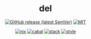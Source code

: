 <div align="center">

# del

[![GitHub release (latest SemVer)](https://img.shields.io/github/v/release/tbidne/del?include_prereleases&sort=semver)](https://github.com/tbidne/del/releases/)
[![MIT](https://img.shields.io/github/license/tbidne/del?color=blue)](https://opensource.org/licenses/MIT)

[![nix](https://img.shields.io/github/workflow/status/tbidne/del/nix/main?label=nix%209.2&&logo=nixos&logoColor=85c5e7&labelColor=2f353c)](https://github.com/tbidne/del/actions/workflows/nix.yaml)
[![cabal](https://img.shields.io/github/workflow/status/tbidne/del/cabal/main?label=cabal&logo=haskell&logoColor=655889&labelColor=2f353c)](https://github.com/tbidne/del/actions/workflows/cabal.yaml)
[![stack](https://img.shields.io/github/workflow/status/tbidne/del/stack/main?label=stack&logoColor=white&labelColor=2f353c)](https://github.com/tbidne/del/actions/workflows/stack.yaml)
[![style](https://img.shields.io/github/workflow/status/tbidne/del/style/main?label=style&logoColor=white&labelColor=2f353c)](https://github.com/tbidne/del/actions/workflows/style.yaml)

</div>
